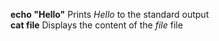 **echo "Hello"** Prints *Hello* to the standard output<br>
**cat file** Displays the content of the *file* file<br>
